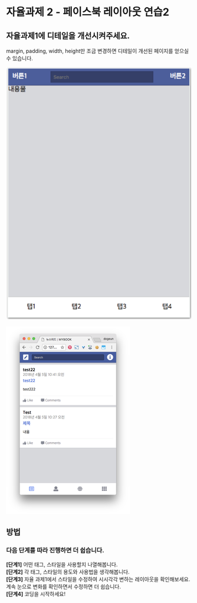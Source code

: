 # 자율과제 2 - 페이스북 레이아웃 연습2

## 자율과제1에 디테일을 개선시켜주세요.

margin, padding, width, height만 조금 변경하면 디테일이 개선된 페이지를 얻으실 수 있습니다.

![&#xB611;&#xAC19;&#xC740; &#xD398;&#xC774;&#xC9C0;&#xB97C; &#xB9CC;&#xB4E4;&#xC5B4;&#xC8FC;&#xC138;&#xC694;. &#xC870;&#xAE08; &#xB2EC;&#xB77C;&#xB3C4; &#xC0C1;&#xAD00;&#xC5C6;&#xC2B5;&#xB2C8;&#xB2E4;.](../../.gitbook/assets/image%20%2844%29.png)

![&#xCD5C;&#xC885;&#xC801;&#xC73C;&#xB85C; &#xC774; &#xBAA8;&#xC2B5;&#xC744; &#xD5A5;&#xD574; &#xB2EC;&#xB824;&#xAC11;&#xB2C8;&#xB2E4;. \(&#xC624;&#xB298;&#xC740; &#xC544;&#xB2C8;&#xAD6C;&#xC694;.\)](../../.gitbook/assets/image%20%2833%29.png)

## 방법

### **다음** **단계를** **따라** **진행하면** **더** **쉽습니다.**

**\[단계1\]** 어떤 태그, 스타일을 사용할지 나열해봅니다.  
**\[단계2\]** 각 태그, 스타일의 용도와 사용법을 생각해봅니다.  
**\[단계3\]** 자율 과제1에서 스타일을 수정하여 시시각각 변하는 레이아웃을 확인해보세요. 계속 눈으로 변화를 확인하면서 수정하면 더 쉽습니다.  
**\[단계4\]** 코딩을 시작하세요!

